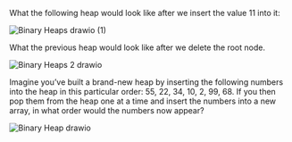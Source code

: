 What the following heap would look like after we insert the value 11 into it:

![Binary Heaps drawio (1)](https://github.com/user-attachments/assets/a9d262a1-ae53-4874-a2c6-38dabed89c4d)


What the previous heap would look like after we delete the root node.

![Binary Heaps 2 drawio](https://github.com/user-attachments/assets/aa56136b-dc6c-494f-a991-c164ff81baa8)

Imagine you’ve built a brand-new heap by inserting the following numbers into the heap in this particular order: 55, 22, 34, 10, 2, 99, 68. If you then pop them from the heap one at a time and insert the numbers into a new array, in what order would the numbers now appear?

![Binary Heap drawio](https://github.com/user-attachments/assets/62839b94-0e49-436f-99af-1cb67eb0e743)
